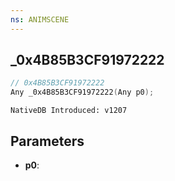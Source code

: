 ```yaml
---
ns: ANIMSCENE
---
```

## _0x4B85B3CF91972222

```c
// 0x4B85B3CF91972222
Any _0x4B85B3CF91972222(Any p0);
```

```
NativeDB Introduced: v1207
```

## Parameters
* **p0**:
